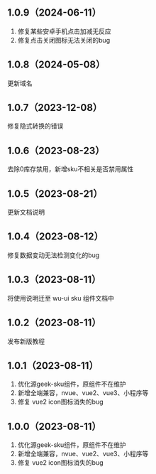 ## 1.0.9（2024-06-11）
1. 修复某些安卓手机点击加减无反应
2. 修复点击关闭图标无法关闭的bug
## 1.0.8（2024-05-08）
更新域名
## 1.0.7（2023-12-08）
修复隐式转换的错误
## 1.0.6（2023-08-23）
去除0库存禁用，新增sku不相关是否禁用属性
## 1.0.5（2023-08-21）
更新文档说明
## 1.0.4（2023-08-12）
修复数据变动无法检测变化的bug
## 1.0.3（2023-08-11）
将使用说明迁至 wu-ui sku 组件文档中
## 1.0.2（2023-08-11）
发布新版教程
## 1.0.1（2023-08-11）
1. 优化源geek-sku组件，原组件不在维护
2. 新增全端兼容，nvue、vue2、vue3、小程序等
3. 修复 vue2 icon图标消失的bug
## 1.0.0（2023-08-11）
1. 优化源geek-sku组件，原组件不在维护
2. 新增全端兼容，nvue、vue2、vue3、小程序等
3. 修复 vue2 icon图标消失的bug
